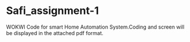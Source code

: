 # Safi_assignment-1
WOKWI Code for smart Home Automation System.Coding and screen will be displayed in the attached pdf format.
